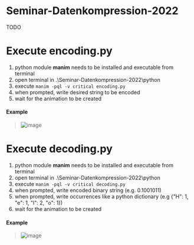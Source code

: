 # Seminar-Datenkompression-2022
TODO

# Execute encoding.py
1. python module **manim** needs to be installed and executable from terminal
2. open terminal in .\Seminar-Datenkompression-2022\python
3. execute ```` manim -pql -v critical encoding.py ````
4. when prompted, write desired string to be encoded
5. wait for the animation to be created

#### Example
> ![image](https://user-images.githubusercontent.com/77013139/211203530-de8893f1-848b-4c59-bcee-6e7512a2649c.png)
  
# Execute decoding.py
1. python module **manim** needs to be installed and executable from terminal
2. open terminal in .\Seminar-Datenkompression-2022\python
3. execute ```` manim -pql -v critical decoding.py ````
4. when prompted, write encoded binary string (e.g. 0.1001011)
5. when prompted, write occurrences like a python dictionary (e.g {"H": 1, "e": 1, "l": 2, "o": 1})
6. wait for the animation to be created

#### Example
> ![image](https://user-images.githubusercontent.com/77013139/211211255-7c6e6a9a-86fd-4552-8eb1-e3f8537bdcbd.png)
